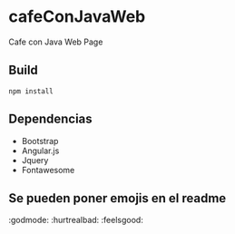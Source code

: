 # cafeConJavaWeb
Cafe con Java Web Page

## Build
`npm install`

## Dependencias
* Bootstrap
* Angular.js
* Jquery
* Fontawesome

## Se pueden poner emojis en el readme
 :godmode: :hurtrealbad: :feelsgood: